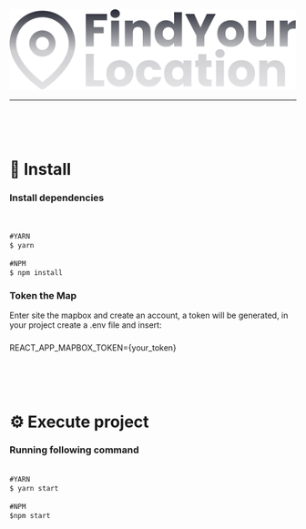 <div align="center">

<img src="./.github/logo-dark.svg">

</div>

<hr/>
<br/>
<br/>
<br/>

# 🚀 Install

### Install dependencies

```shell


#YARN
$ yarn

#NPM
$ npm install

```

### Token the Map


Enter site the <a src="https://www.mapbox.com/">mapbox</a> and create an account, a token will be generated, in your project create a .env file and insert:

#####

 REACT_APP_MAPBOX_TOKEN={your_token}

<br/>
<br/>
<br/>

# ⚙ Execute project

### Running following command


```shell

#YARN
$ yarn start

#NPM
$npm start
``` 